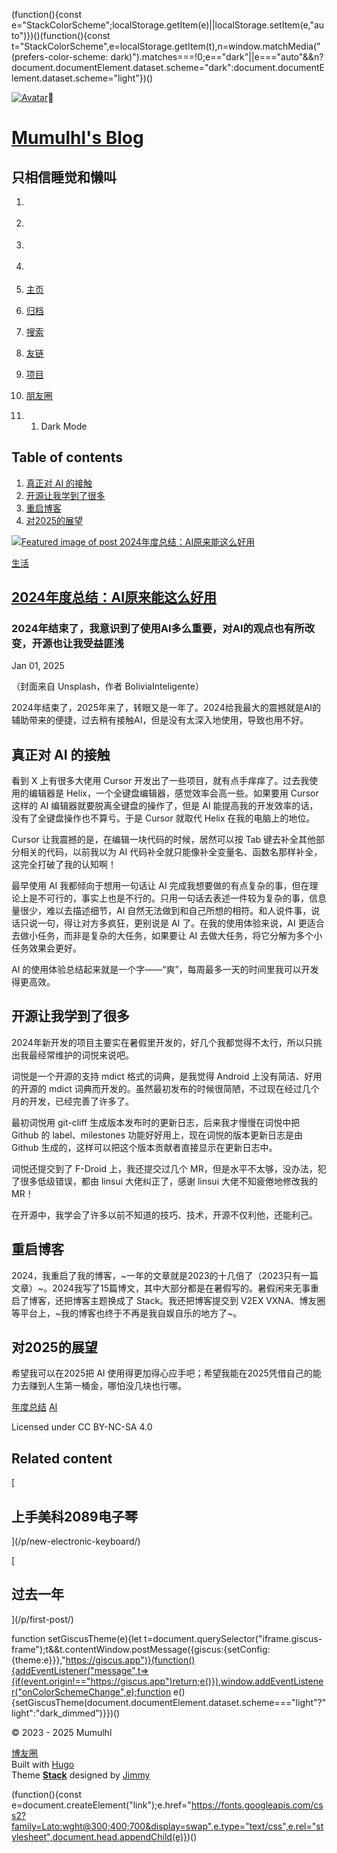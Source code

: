 (function(){const e="StackColorScheme";localStorage.getItem(e)||localStorage.setItem(e,"auto")})()(function(){const t="StackColorScheme",e=localStorage.getItem(t),n=window.matchMedia("(prefers-color-scheme: dark)").matches===!0;e=="dark"||e==="auto"&&n?document.documentElement.dataset.scheme="dark":document.documentElement.dataset.scheme="light"})()

 [![Avatar](/img/avatar_hu1362892905969405933.webp)](/)🍥

# [Mumulhl's Blog](/)

## 只相信睡觉和懒叫

1.  [](/cdn-cgi/l/email-protection#224f574f574e4a4e0c14141462454f434b4e0c414d4f "Email")
2.  [](https://github.com/mumu-lhl "GitHub")
3.  [](/p/rss-for-my-website/ "RSS")
4.  [](https://x.com/mumulhl "X")

1.  [主页](/)
2.  [归档](/archives/)
3.  [搜索](/search/)
4.  [友链](/links/)
5.  [项目](/projects/)
6.  [朋友圈](/circle/)
7.  1.  Dark Mode

## Table of contents

1.  [真正对 AI 的接触](#真正对-ai-的接触)
2.  [开源让我学到了很多](#开源让我学到了很多)
3.  [重启博客](#重启博客)
4.  [对2025的展望](#对2025的展望)

[![Featured image of post 2024年度总结：AI原来能这么好用](/p/2024-year-in-review/2024_hu1257162191639416534.jpg)](/p/2024-year-in-review/)

[生活](/categories/life/)

## [2024年度总结：AI原来能这么好用](/p/2024-year-in-review/)

### 2024年结束了，我意识到了使用AI多么重要，对AI的观点也有所改变，开源也让我受益匪浅

Jan 01, 2025

（封面来自 Unsplash，作者 BoliviaInteligente）

2024年结束了，2025年来了，转眼又是一年了。2024给我最大的震撼就是AI的辅助带来的便捷，过去稍有接触AI，但是没有太深入地使用，导致也用不好。

## 真正对 AI 的接触

看到 X 上有很多大佬用 Cursor 开发出了一些项目，就有点手痒痒了。过去我使用的编辑器是 Helix，一个全键盘编辑器，感觉效率会高一些。如果要用 Cursor 这样的 AI 编辑器就要脱离全键盘的操作了，但是 AI 能提高我的开发效率的话，没有了全键盘操作也不算亏。于是 Cursor 就取代 Helix 在我的电脑上的地位。

Cursor 让我震撼的是，在编辑一块代码的时候，居然可以按 Tab 键去补全其他部分相关的代码，以前我以为 AI 代码补全就只能像补全变量名、函数名那样补全，这完全打破了我的认知啊！

最早使用 AI 我都倾向于想用一句话让 AI 完成我想要做的有点复杂的事，但在理论上是不可行的，事实上也是不行的。只用一句话去表述一件较为复杂的事，信息量很少，难以去描述细节，AI 自然无法做到和自己所想的相符。和人说件事，说话只说一句，得让对方多疯狂，更别说是 AI 了。在我的使用体验来说，AI 更适合去做小任务，而非是复杂的大任务，如果要让 AI 去做大任务，将它分解为多个小任务效果会更好。

AI 的使用体验总结起来就是一个字——“爽”，每周最多一天的时间里我可以开发得更高效。

## 开源让我学到了很多

2024年新开发的项目主要实在暑假里开发的，好几个我都觉得不太行，所以只挑出我最经常维护的词悦来说吧。

词悦是一个开源的支持 mdict 格式的词典，是我觉得 Android 上没有简洁、好用的开源的 mdict 词典而开发的。虽然最初发布的时候很简陋，不过现在经过几个月的开发，已经完善了许多了。

最初词悦用 git-cliff 生成版本发布时的更新日志，后来我才慢慢在词悦中把 Github 的 label、milestones 功能好好用上，现在词悦的版本更新日志是由 Github 生成的，这样可以把这个版本贡献者直接显示在更新日志中。

词悦还提交到了 F-Droid 上，我还提交过几个 MR，但是水平不太够，没办法，犯了很多低级错误，都由 linsui 大佬纠正了，感谢 linsui 大佬不知疲倦地修改我的 MR！

在开源中，我学会了许多以前不知道的技巧、技术，开源不仅利他，还能利己。

## 重启博客

2024，我重启了我的博客，~一年的文章就是2023的十几倍了（2023只有一篇文章）~。2024我写了15篇博文，其中大部分都是在暑假写的。暑假闲来无事重启了博客，还把博客主题换成了 Stack。我还把博客提交到 V2EX VXNA、博友圈等平台上，~我的博客也终于不再是我自娱自乐的地方了~。

## 对2025的展望

希望我可以在2025把 AI 使用得更加得心应手吧；希望我能在2025凭借自己的能力去赚到人生第一桶金，哪怕没几块也行哪。

[年度总结](/tags/%E5%B9%B4%E5%BA%A6%E6%80%BB%E7%BB%93/) [AI](/tags/ai/)

Licensed under CC BY-NC-SA 4.0

## Related content

[

## 上手美科2089电子琴



](/p/new-electronic-keyboard/)

[

## 过去一年



](/p/first-post/)

function setGiscusTheme(e){let t=document.querySelector("iframe.giscus-frame");t&&t.contentWindow.postMessage({giscus:{setConfig:{theme:e}}},"https://giscus.app")}(function(){addEventListener("message",t=>{if(event.origin!=="https://giscus.app")return;e()}),window.addEventListener("onColorSchemeChange",e);function e(){setGiscusTheme(document.documentElement.dataset.scheme==="light"?"light":"dark\_dimmed")}})()

© 2023 - 2025 Mumulhl

[博友圈](https://www.boyouquan.com/home)  
Built with [Hugo](https://gohugo.io/)  
Theme **[Stack](https://github.com/CaiJimmy/hugo-theme-stack)** designed by [Jimmy](https://jimmycai.com)

(function(){const e=document.createElement("link");e.href="https://fonts.googleapis.com/css2?family=Lato:wght@300;400;700&display=swap",e.type="text/css",e.rel="stylesheet",document.head.appendChild(e)})()